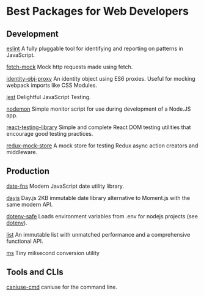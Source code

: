 # Best Packages for Web Developers

## Development

[eslint](https://github.com/eslint/eslint) A fully pluggable tool for identifying and reporting on patterns in JavaScript.

[fetch-mock](https://github.com/wheresrhys/fetch-mock) Mock http requests made using fetch.

[identity-obj-proxy](https://github.com/keyanzhang/identity-obj-proxy) An identity object using ES6 proxies. Useful for mocking webpack imports like CSS Modules.

[jest](https://github.com/facebook/jest) Delightful JavaScript Testing.

[nodemon](https://www.npmjs.com/package/nodemon) Simple monitor script for use during development of a Node.JS app.

[react-testing-library](https://github.com/kentcdodds/react-testing-library) Simple and complete React DOM testing utilities that encourage good testing practices.

[redux-mock-store](https://github.com/dmitry-zaets/redux-mock-store) A mock store for testing Redux async action creators and middleware.

## Production

[date-fns](https://github.com/date-fns/date-fns) Modern JavaScript date utility library.

[dayjs](https://github.com/iamkun/dayjs) Day.js 2KB immutable date library alternative to Moment.js with the same modern API.

[dotenv-safe](https://github.com/rolodato/dotenv-safe) Loads environment variables from .env for nodejs projects (see [dotenv](https://github.com/motdotla/dotenv)).

[list](https://github.com/funkia/list) An immutable list with unmatched performance and a comprehensive functional API.

[ms](https://github.com/zeit/ms) Tiny milisecond conversion utility

## Tools and CLIs

[caniuse-cmd](https://www.npmjs.com/package/caniuse-cmd) caniuse for the command line.
